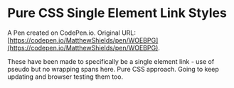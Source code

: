 # Pure CSS Single Element Link Styles

A Pen created on CodePen.io. Original URL: [https://codepen.io/MatthewShields/pen/WOEBPG](https://codepen.io/MatthewShields/pen/WOEBPG).

These have been made to specifically be a single element link - use of pseudo but no wrapping spans here. Pure CSS approach. Going to keep updating and browser testing them too.